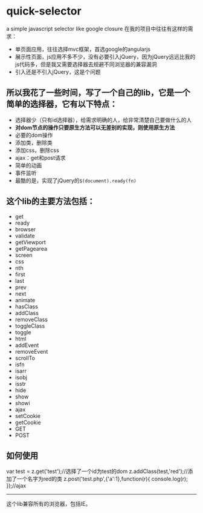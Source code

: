 # quick-selector
a simple javascript selector like google closure
在我的项目中往往有这样的需求：
<ul>
	<li>单页面应用，往往选择mvc框架，首选google的angularjs</li>
	<li>展示性页面，js应用不多不少，没有必要引入jQuery，因为jQuery远远比我的js代码多，但是我又需要选择器去规避不同浏览器的兼容漏洞</li>
	<li>引入还是不引入jQuery，这是个问题</li>
</ul>
<h2>所以我花了一些时间，写了一个自己的lib，它是一个简单的选择器，它有以下特点：</h2>
<ul>
	<li>选择器少（只有id选择器），给需求明确的人，给非常清楚自己要做什么的人</li>
	<li><strong>对dom节点的操作只要原生方法可以无差别的实现，则使用原生方法</strong></li>
	<li>必要的dom操作</li>
	<li>添加类，删除类</li>
	<li>添加css，删除css</li>
	<li>ajax：get和post请求</li>
	<li>简单的动画</li>
	<li>事件监听</li>
	<li>最酷的是，实现了jQuery的<code>$(document).ready(fn)</code></li>
</ul>
<h2>这个lib的主要方法包括：</h2>
<ul>
	<li>get</li>
	<li>ready</li>
	<li>browser</li>
	<li>validate</li>
	<li>getViewport</li>
	<li>getPagearea</li>
	<li>screen</li>
	<li>css</li>
	<li>nth</li>
	<li>first</li>
	<li>last</li>
	<li>prev</li>
	<li>next</li>
	<li>animate</li>
	<li>hasClass</li>
	<li>addClass</li>
	<li>removeClass</li>
	<li>toggleClass</li>
	<li>toggle</li>
	<li>html</li>
	<li>addEvent</li>
	<li>removeEvent</li>
	<li>scrollTo</li>
	<li>isfn</li>
	<li>isarr</li>
	<li>isobj</li>
	<li>isstr</li>
	<li>hide</li>
	<li>show</li>
	<li>showi</li>
	<li>ajax</li>
	<li>setCookie</li>
	<li>getCookie</li>
	<li>GET</li>
	<li>POST</li>
</ul>
<h2>如何使用</h2>
var test = z.get('test');//选择了一个id为test的dom
z.addClass(test,'red');//添加了一个名字为red的类
z.post('test.php',{'a':1},function(r){
  console.log(r);
});//ajax
<hr>
这个lib兼容所有的浏览器，包括IE。
